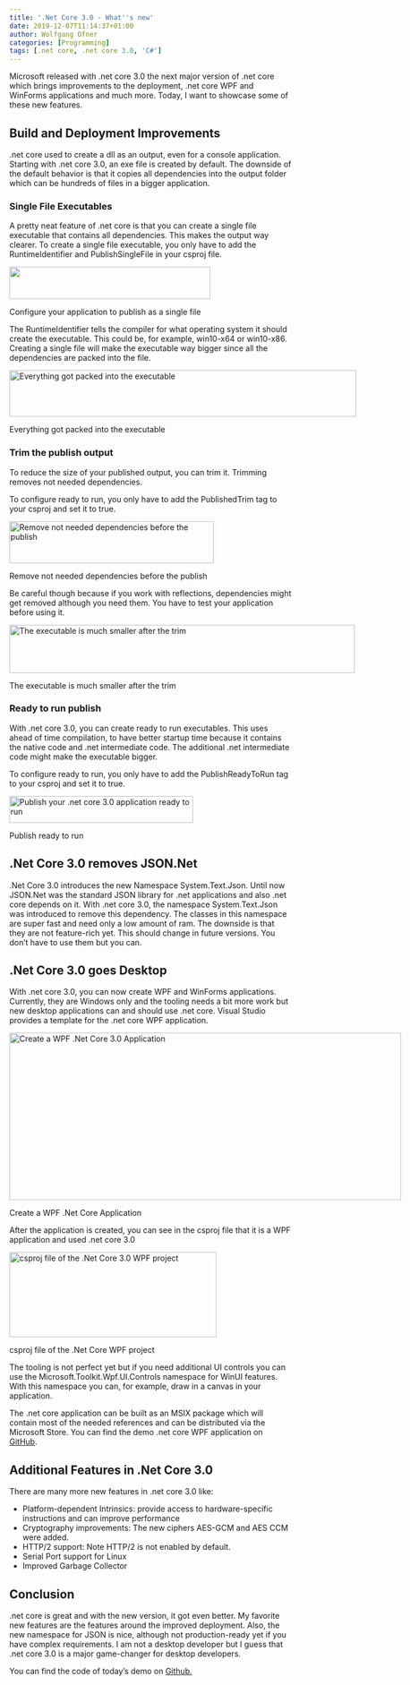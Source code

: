 ```yaml
---
title: '.Net Core 3.0 - What''s new'
date: 2019-12-07T11:14:37+01:00
author: Wolfgang Ofner
categories: [Programming]
tags: [.net core, .net core 3.0, 'C#']
---
```

Microsoft released with .net core 3.0 the next major version of .net core which brings improvements to the deployment, .net core WPF and WinForms applications and much more. Today, I want to showcase some of these new features.

## Build and Deployment Improvements

.net core used to create a dll as an output, even for a console application. Starting with .net core 3.0, an exe file is created by default. The downside of the default behavior is that it copies all dependencies into the output folder which can be hundreds of files in a bigger application.

### Single File Executables

A pretty neat feature of .net core is that you can create a single file executable that contains all dependencies. This makes the output way clearer. To create a single file executable, you only have to add the RuntimeIdentifier and PublishSingleFile in your csproj file.

<div id="attachment_1843" style="width: 369px" class="wp-caption aligncenter">
  <a href="https://www.programmingwithwolfgang.com/wp-content/uploads/2019/12/Configure-your-application-to-publish-as-a-single-file.jpg"><img aria-describedby="caption-attachment-1843" loading="lazy" class="size-full wp-image-1843" src="https://www.programmingwithwolfgang.com/wp-content/uploads/2019/12/Configure-your-application-to-publish-as-a-single-file.jpg" alt="" width="359" height="58" srcset="https://www.programmingwithwolfgang.com/wp-content/uploads/2019/12/Configure-your-application-to-publish-as-a-single-file.jpg 359w, https://www.programmingwithwolfgang.com/wp-content/uploads/2019/12/Configure-your-application-to-publish-as-a-single-file-300x48.jpg 300w" sizes="(max-width: 359px) 100vw, 359px" /></a>
  
  <p id="caption-attachment-1843" class="wp-caption-text">
    Configure your application to publish as a single file
  </p>
</div>

The RuntimeIdentifier tells the compiler for what operating system it should create the executable. This could be, for example, win10-x64 or win10-x86. Creating a single file will make the executable way bigger since all the dependencies are packed into the file.

<div id="attachment_1844" style="width: 630px" class="wp-caption aligncenter">
  <a href="https://www.programmingwithwolfgang.com/wp-content/uploads/2019/12/Everything-got-packed-into-the-executable.jpg"><img aria-describedby="caption-attachment-1844" loading="lazy" class="size-full wp-image-1844" src="https://www.programmingwithwolfgang.com/wp-content/uploads/2019/12/Everything-got-packed-into-the-executable.jpg" alt="Everything got packed into the executable" width="620" height="83" srcset="https://www.programmingwithwolfgang.com/wp-content/uploads/2019/12/Everything-got-packed-into-the-executable.jpg 620w, https://www.programmingwithwolfgang.com/wp-content/uploads/2019/12/Everything-got-packed-into-the-executable-300x40.jpg 300w" sizes="(max-width: 620px) 100vw, 620px" /></a>
  
  <p id="caption-attachment-1844" class="wp-caption-text">
    Everything got packed into the executable
  </p>
</div>

### Trim the publish output

To reduce the size of your published output, you can trim it. Trimming removes not needed dependencies.

To configure ready to run, you only have to add the PublishedTrim tag to your csproj and set it to true.

<div id="attachment_1847" style="width: 375px" class="wp-caption aligncenter">
  <a href="https://www.programmingwithwolfgang.com/wp-content/uploads/2019/12/Remove-not-needed-dependencies-before-the-publish.jpg"><img aria-describedby="caption-attachment-1847" loading="lazy" class="size-full wp-image-1847" src="https://www.programmingwithwolfgang.com/wp-content/uploads/2019/12/Remove-not-needed-dependencies-before-the-publish.jpg" alt="Remove not needed dependencies before the publish" width="365" height="75" srcset="https://www.programmingwithwolfgang.com/wp-content/uploads/2019/12/Remove-not-needed-dependencies-before-the-publish.jpg 365w, https://www.programmingwithwolfgang.com/wp-content/uploads/2019/12/Remove-not-needed-dependencies-before-the-publish-300x62.jpg 300w" sizes="(max-width: 365px) 100vw, 365px" /></a>
  
  <p id="caption-attachment-1847" class="wp-caption-text">
    Remove not needed dependencies before the publish
  </p>
</div>

Be careful though because if you work with reflections, dependencies might get removed although you need them. You have to test your application before using it.

<div id="attachment_1845" style="width: 627px" class="wp-caption aligncenter">
  <a href="https://www.programmingwithwolfgang.com/wp-content/uploads/2019/12/The-executable-is-much-smaller-after-the-trim.jpg"><img aria-describedby="caption-attachment-1845" loading="lazy" class="size-full wp-image-1845" src="https://www.programmingwithwolfgang.com/wp-content/uploads/2019/12/The-executable-is-much-smaller-after-the-trim.jpg" alt="The executable is much smaller after the trim" width="617" height="86" srcset="https://www.programmingwithwolfgang.com/wp-content/uploads/2019/12/The-executable-is-much-smaller-after-the-trim.jpg 617w, https://www.programmingwithwolfgang.com/wp-content/uploads/2019/12/The-executable-is-much-smaller-after-the-trim-300x42.jpg 300w" sizes="(max-width: 617px) 100vw, 617px" /></a>
  
  <p id="caption-attachment-1845" class="wp-caption-text">
    The executable is much smaller after the trim
  </p>
</div>

### Ready to run publish

With .net core 3.0, you can create ready to run executables. This uses ahead of time compilation, to have better startup time because it contains the native code and .net intermediate code. The additional .net intermediate code might make the executable bigger.

To configure ready to run, you only have to add the PublishReadyToRun tag to your csproj and set it to true.

<div id="attachment_1846" style="width: 338px" class="wp-caption aligncenter">
  <a href="https://www.programmingwithwolfgang.com/wp-content/uploads/2019/12/Publish-ready-to-run.jpg"><img aria-describedby="caption-attachment-1846" loading="lazy" class="wp-image-1846 size-full" src="https://www.programmingwithwolfgang.com/wp-content/uploads/2019/12/Publish-ready-to-run.jpg" alt="Publish your .net core 3.0 application ready to run" width="328" height="48" srcset="https://www.programmingwithwolfgang.com/wp-content/uploads/2019/12/Publish-ready-to-run.jpg 328w, https://www.programmingwithwolfgang.com/wp-content/uploads/2019/12/Publish-ready-to-run-300x44.jpg 300w" sizes="(max-width: 328px) 100vw, 328px" /></a>
  
  <p id="caption-attachment-1846" class="wp-caption-text">
    Publish ready to run
  </p>
</div>

## .Net Core 3.0 removes JSON.Net

.Net Core 3.0 introduces the new Namespace System.Text.Json. Until now JSON.Net was the standard JSON library for .net applications and also .net core depends on it. With .net core 3.0, the namespace System.Text.Json was introduced to remove this dependency. The classes in this namespace are super fast and need only a low amount of ram. The downside is that they are not feature-rich yet. This should change in future versions. You don&#8217;t have to use them but you can.

## .Net Core 3.0 goes Desktop

With .net core 3.0, you can now create WPF and WinForms applications. Currently, they are Windows only and the tooling needs a bit more work but new desktop applications can and should use .net core. Visual Studio provides a template for the .net core WPF application.

<div id="attachment_1848" style="width: 710px" class="wp-caption aligncenter">
  <a href="https://www.programmingwithwolfgang.com/wp-content/uploads/2019/12/Create-a-WPF-.Net-Core-Application.jpg"><img aria-describedby="caption-attachment-1848" loading="lazy" class="wp-image-1848" src="https://www.programmingwithwolfgang.com/wp-content/uploads/2019/12/Create-a-WPF-.Net-Core-Application.jpg" alt="Create a WPF .Net Core 3.0 Application" width="700" height="299" srcset="https://www.programmingwithwolfgang.com/wp-content/uploads/2019/12/Create-a-WPF-.Net-Core-Application.jpg 940w, https://www.programmingwithwolfgang.com/wp-content/uploads/2019/12/Create-a-WPF-.Net-Core-Application-300x128.jpg 300w, https://www.programmingwithwolfgang.com/wp-content/uploads/2019/12/Create-a-WPF-.Net-Core-Application-768x328.jpg 768w" sizes="(max-width: 700px) 100vw, 700px" /></a>
  
  <p id="caption-attachment-1848" class="wp-caption-text">
    Create a WPF .Net Core Application
  </p>
</div>

After the application is created, you can see in the csproj file that it is a WPF application and used .net core 3.0

<div id="attachment_1849" style="width: 380px" class="wp-caption aligncenter">
  <a href="https://www.programmingwithwolfgang.com/wp-content/uploads/2019/12/csproj-file-of-the-.Net-Core-WPF-project.jpg"><img aria-describedby="caption-attachment-1849" loading="lazy" class="wp-image-1849 size-full" src="https://www.programmingwithwolfgang.com/wp-content/uploads/2019/12/csproj-file-of-the-.Net-Core-WPF-project.jpg" alt="csproj file of the .Net Core 3.0 WPF project" width="370" height="152" srcset="https://www.programmingwithwolfgang.com/wp-content/uploads/2019/12/csproj-file-of-the-.Net-Core-WPF-project.jpg 370w, https://www.programmingwithwolfgang.com/wp-content/uploads/2019/12/csproj-file-of-the-.Net-Core-WPF-project-300x123.jpg 300w" sizes="(max-width: 370px) 100vw, 370px" /></a>
  
  <p id="caption-attachment-1849" class="wp-caption-text">
    csproj file of the .Net Core WPF project
  </p>
</div>

The tooling is not perfect yet but if you need additional UI controls you can use the Microsoft.Toolkit.Wpf.UI.Controls namespace for WinUI features. With this namespace you can, for example, draw in a canvas in your application.

The .net core application can be built as an MSIX package which will contain most of the needed references and can be distributed via the Microsoft Store. You can find the demo .net core WPF application on <a href="https://github.com/WolfgangOfner/WPFDotNetCore" target="_blank" rel="noopener noreferrer">GitHub</a>.

## Additional Features in .Net Core 3.0

There are many more new features in .net core 3.0 like:

  * Platform-dependent Intrinsics: provide access to hardware-specific instructions and can improve performance
  * Cryptography improvements: The new ciphers AES-GCM and AES CCM were added.
  * HTTP/2 support: Note HTTP/2 is not enabled by default.
  * Serial Port support for Linux
  * Improved Garbage Collector

## Conclusion

.net core is great and with the new version, it got even better. My favorite new features are the features around the improved deployment. Also, the new namespace for JSON is nice, although not production-ready yet if you have complex requirements. I am not a desktop developer but I guess that .net core 3.0 is a major game-changer for desktop developers.

You can find the code of today&#8217;s demo on <a href="https://github.com/WolfgangOfner/CSharp-8.0" target="_blank" rel="noopener noreferrer">Github.</a>